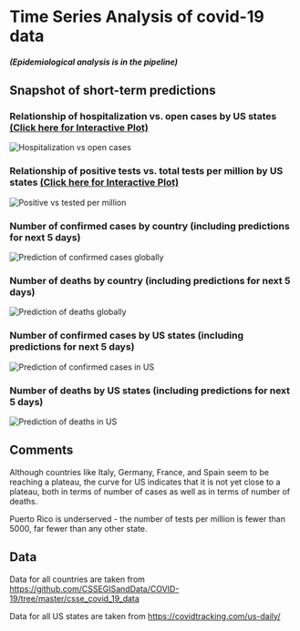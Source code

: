 # Time Series Analysis of covid-19 data

##### (Epidemiological analysis is in the pipeline)

## Snapshot of short-term predictions

### Relationship of hospitalization vs. open cases by US states [(Click here for Interactive Plot)](https://uzp5b63rpggwnmyj4tylzg-on.drv.tw/covid-19_html/hospitalizationVsOpenCases_USStates.html)
![Hospitalization vs open cases](screenshots/hospitalizationVsOpenCases_USStates.PNG)

### Relationship of positive tests vs. total tests per million by US states [(Click here for Interactive Plot)](https://uzp5b63rpggwnmyj4tylzg-on.drv.tw/covid-19_html/positiveVsTestedPerMillion_USStates.html)
![Positive vs tested per million](screenshots/positiveVsTestedPerMillion_USStates.PNG)

### Number of confirmed cases by country (including predictions for next 5 days)
![Prediction of confirmed cases globally](screenshots/predictions_covid-19_06082020.png)

### Number of deaths by country (including predictions for next 5 days)
![Prediction of deaths globally](screenshots/predictions_covid-19_deaths_06082020.png)

### Number of confirmed cases by US states (including predictions for next 5 days)
![Prediction of confirmed cases in US](screenshots/predictions_covid-19_USStates_06082020.png)

### Number of deaths by US states (including predictions for next 5 days)
![Prediction of deaths in US](screenshots/predictions_covid-19_USStates_deaths_06082020.png)


## Comments

Although countries like Italy, Germany, France, and Spain seem to be reaching a plateau, the curve for US indicates that it is not yet close to a plateau, both in terms of number of cases as well as in terms of number of deaths.

Puerto Rico is underserved - the number of tests per million is fewer than 5000, far fewer than any other state.


## Data

Data for all countries are taken from https://github.com/CSSEGISandData/COVID-19/tree/master/csse_covid_19_data

Data for all US states are taken from https://covidtracking.com/us-daily/

